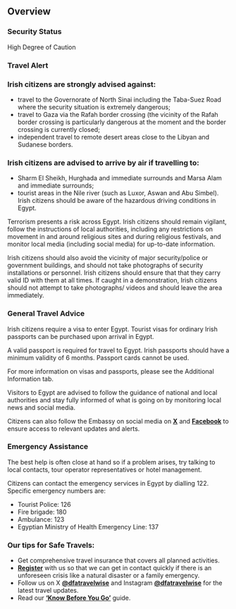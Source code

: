 ## Overview

### **Security Status**

High Degree of Caution

### **Travel Alert**

### **Irish citizens are strongly advised against:**

* travel to the Governorate of North Sinai including the Taba-Suez Road where the security situation is extremely dangerous;
* travel to Gaza via the Rafah border crossing (the vicinity of the Rafah border crossing is particularly dangerous at the moment and the border crossing is currently closed;
* independent travel to remote desert areas close to the Libyan and Sudanese borders.

### **Irish citizens are advised to arrive by air if travelling to:**

* Sharm El Sheikh, Hurghada and immediate surrounds and Marsa Alam and immediate surrounds;
* tourist areas in the Nile river (such as Luxor, Aswan and Abu Simbel). Irish citizens should be aware of the hazardous driving conditions in Egypt.

Terrorism presents a risk across Egypt. Irish citizens should remain vigilant, follow the instructions of local authorities, including any restrictions on movement in and around religious sites and during religious festivals, and monitor local media (including social media) for up-to-date information.

Irish citizens should also avoid the vicinity of major security/police or government buildings, and should not take photographs of security installations or personnel. Irish citizens should ensure that that they carry valid ID with them at all times. If caught in a demonstration, Irish citizens should not attempt to take photographs/ videos and should leave the area immediately.

### **General Travel Advice**

Irish citizens require a visa to enter Egypt. Tourist visas for ordinary Irish passports can be purchased upon arrival in Egypt.

A valid passport is required for travel to Egypt. Irish passports should have a minimum validity of 6 months. Passport cards cannot be used.

For more information on visas and passports, please see the Additional Information tab.

Visitors to Egypt are advised to follow the guidance of national and local authorities and stay fully informed of what is going on by monitoring local news and social media.

Citizens can also follow the Embassy on social media on [**X**](https://x.com/IRLEmbCairo) and [**Facebook**](https://www.facebook.com/irlembcairo/) to ensure access to relevant updates and alerts.

### **Emergency Assistance**

The best help is often close at hand so if a problem arises, try talking to local contacts, tour operator representatives or hotel management.

Citizens can contact the emergency services in Egypt by dialling 122. Specific emergency numbers are:

* Tourist Police: 126
* Fire brigade: 180
* Ambulance: 123
* Egyptian Ministry of Health Emergency Line: 137

### **Our tips for Safe Travels:**

* Get comprehensive travel insurance that covers all planned activities.
* [**Register**](https://www.ireland.ie/en/dfa/overseas-travel/citizens-registration/) with us so that we can get in contact quickly if there is an unforeseen crisis like a natural disaster or a family emergency.
* Follow us on X [**@dfatravelwise**](https://www.twitter.com/DFATravelWise) and Instagram [**@dfatravelwise**](https://www.instagram.com/dfatravelwise/) for the latest travel updates.
* Read our [**‘Know Before You Go’**](https://www.ireland.ie/en/dfa/overseas-travel/know-before-you-go/) guide.